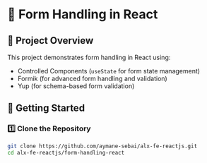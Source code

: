 # 📝 Form Handling in React

## 📖 Project Overview
This project demonstrates form handling in React using:
- Controlled Components (`useState` for form state management)
- Formik (for advanced form handling and validation)
- Yup (for schema-based form validation)

## 🚀 Getting Started

### 1️⃣ Clone the Repository
```sh
git clone https://github.com/aymane-sebai/alx-fe-reactjs.git
cd alx-fe-reactjs/form-handling-react
